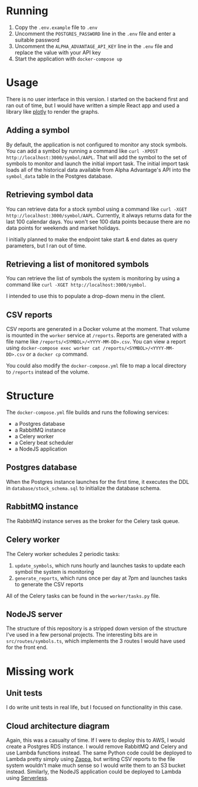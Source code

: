# Running

1. Copy the `.env.example` file to `.env`
2. Uncomment the `POSTGRES_PASSWORD` line in the `.env` file and enter a suitable password
3. Uncomment the `ALPHA_ADVANTAGE_API_KEY` line in the `.env` file and replace the value with your API key
4. Start the application with `docker-compose up`

# Usage

There is no user interface in this version. I started on the backend first and ran out of time, but I would have 
written a simple React app and used a library like [plotly](https://plot.ly/javascript/) to render the graphs.

## Adding a symbol

By default, the application is not configured to monitor any stock symbols. You can add a symbol by running a command 
like `curl -XPOST http://localhost:3000/symbol/AAPL`. That will add the symbol to the set of symbols to monitor and 
launch the initial import task. The initial import task loads all of the historical data available from Alpha 
Advantage's API into the `symbol_data` table in the Postgres database. 

## Retrieving symbol data

You can retrieve data for a stock symbol using a command like `curl -XGET http://localhost:3000/symbol/AAPL`. Currently, 
it always returns data for the last 100 calendar days. You won't see 100 data points because there are no data points
for weekends and market holidays.

I initially planned to make the endpoint take start & end dates as query parameters, but I ran out of time.

## Retrieving a list of monitored symbols

You can retrieve the list of symbols the system is monitoring by using a command like 
`curl -XGET http://localhost:3000/symbol`. 

I intended to use this to populate a drop-down menu in the client.

## CSV reports

CSV reports are generated in a Docker volume at the moment. That volume is mounted in the `worker` service at 
`/reports`. Reports are generated with a file name like `/reports/<SYMBOL>/<YYYY-MM-DD>.csv`. You can view a report
using `docker-compose exec worker cat /reports/<SYMBOL>/<YYYY-MM-DD>.csv` or a `docker cp` command.

You could also modify the `docker-compose.yml` file to map a local directory to `/reports` instead of the volume.

# Structure

The `docker-compose.yml` file builds and runs the following services:

* a Postgres database 
* a RabbitMQ instance
* a Celery worker
* a Celery beat scheduler
* a NodeJS application

## Postgres database

When the Postgres instance launches for the first time, it executes the DDL in `database/stock_schema.sql` to initialize
the database schema.

## RabbitMQ instance

The RabbitMQ instance serves as the broker for the Celery task queue.

## Celery worker

The Celery worker schedules 2 periodic tasks:

1. `update_symbols`, which runs hourly and launches tasks to update each symbol the system is monitoring
2. `generate_reports`, which runs once per day at 7pm and launches tasks to generate the CSV reports

All of the Celery tasks can be found in the `worker/tasks.py` file.

## NodeJS server

The structure of this repository is a stripped down version of the structure I've used in a few personal projects. 
The interesting bits are in `src/routes/symbols.ts`, which implements the 3 routes I would have used for the front end.

# Missing work

## Unit tests 

I do write unit tests in real life, but I focused on functionality in this case.

## Cloud architecture diagram

Again, this was a casualty of time. If I were to deploy this to AWS, I would create a Postgres RDS instance. I would 
remove RabbitMQ and Celery and use Lambda functions instead. The same Python code could be deployed to Lambda pretty 
simply using [Zappa](https://github.com/Miserlou/Zappa), but writing CSV reports to the file system wouldn't make much
sense so I would write them to an S3 bucket instead. Similarly, the NodeJS application could be deployed to Lambda 
using [Serverless](https://serverless.com/blog/serverless-express-rest-api/).